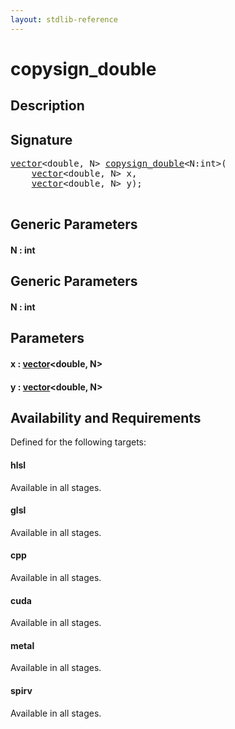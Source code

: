 ```yaml
---
layout: stdlib-reference
---
```


# copysign\_double

## Description





## Signature 

<pre>
<a href="/stdlib-reference/types/vector/index" class="code_type">vector</a>&lt;<span class="code_keyword">double</span>, N&gt; <a href="/stdlib-reference/global-decls/copysign_double">copysign_double</a>&lt;N:<span class="code_keyword">int</span>&gt;(
    <a href="/stdlib-reference/types/vector/index" class="code_type">vector</a>&lt;<span class="code_keyword">double</span>, N&gt; <span class='code_param'>x</span>,
    <a href="/stdlib-reference/types/vector/index" class="code_type">vector</a>&lt;<span class="code_keyword">double</span>, N&gt; <span class='code_param'>y</span>);

</pre>

## Generic Parameters

#### N  : int

## Generic Parameters

#### N  : int

## Parameters

#### x  : [vector](/stdlib-reference/types/vector/index)\<double, N\>
#### y  : [vector](/stdlib-reference/types/vector/index)\<double, N\>

## Availability and Requirements

Defined for the following targets:

#### hlsl
Available in all stages.

#### glsl
Available in all stages.

#### cpp
Available in all stages.

#### cuda
Available in all stages.

#### metal
Available in all stages.

#### spirv
Available in all stages.



